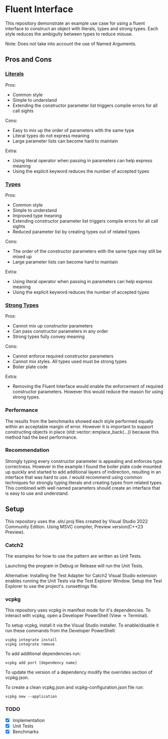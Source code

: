 # Fluent Interface

This repository demonstrate an example use case for using a fluent interface to construct an object with literals, types and strong types. Each style reduces the ambiguity between types to reduce misuse.

Note: Does not take into account the use of Named Arguments.

## Pros and Cons

### [Literals](circle_literals.h)

Pros:
* Common style
* Simple to understand
* Extending the constructor parameter list triggers compile errors for all call sights

Cons:
* Easy to mix up the order of parameters with the same type
* Literal types do not express meaning
* Large parameter lists can become hard to maintain

Extra:
* Using literal operator when passing in parameters can help express meaning
* Using the explicit keyword reduces the number of accepted types

### [Types](circle_types.h)

Pros:
* Common style
* Simple to understand
* Improved type meaning
* Extending constructor parameter list triggers compile errors for all call sights
* Reduced parameter list by creating types out of related types

Cons:
* The order of the constructor parameters with the same type may still be mixed up
* Large parameter lists can become hard to maintain

Extra:
* Using literal operator when passing in parameters can help express meaning
* Using the explicit keyword reduces the number of accepted types

### [Strong Types](circle_strongtypes.h)

Pros:
* Cannot mix up constructor parameters
* Can pass constructor parameters in any order
* Strong types fully convey meaning

Cons:
* Cannot enforce required constructor parameters
* Cannot mix styles. All types used must be strong types
* Boiler plate code

Extra:
* Removing the Fluent Interface would enable the enforcement of required constructor parameters. However this would reduce the reason for using strong types.

### Performance

The results from the benchmarks showed each style performed equally within an acceptable margin of error. However it is important to support constructing objects in place (std::vector::emplace_back(...)) because this method had the best performance.

### Recommendation

Strongly typing every constructor parameter is appealing and enforces type correctness. However in the example I found the boiler plate code mounted up quickly and started to add additional layers of indirection, resulting in an interface that was hard to use. I would recommend using common techniques for strongly typing literals and creating types from related types. This combined with well named parameters should create an interface that is easy to use and understand.

## Setup

This repository uses the .sln/.proj files created by Visual Studio 2022 Community Edition.
Using MSVC compiler, Preview version(C++23 Preview). 

### Catch2
The examples for how to use the pattern are written as Unit Tests.

Launching the program in Debug or Release will run the Unit Tests.

Alternative:
Installing the Test Adapter for Catch2 Visual Studio extension enables running the Unit Tests via the Test Explorer Window. Setup the Test Explorer to use the project's .runsettings file.

### vcpkg
This repository uses vcpkg in manifest mode for it's dependencies. To interact with vcpkg, open a Developer PowerShell (View -> Terminal).

To setup vcpkg, install it via the Visual Studio installer. To enable/disable it run these commands from the Developer PowerShell:
```
vcpkg integrate install
vcpkg integrate remove
```

To add additional dependencies run:
```
vcpkg add port [dependency name]
```

To update the version of a dependency modify the overrides section of vcpkg.json. 

To create a clean vcpkg.json and vcpkg-configuration.json file run:
```
vcpkg new --application
```

### TODO
- [x] Implementation
- [x] Unit Tests
- [x] Benchmarks
